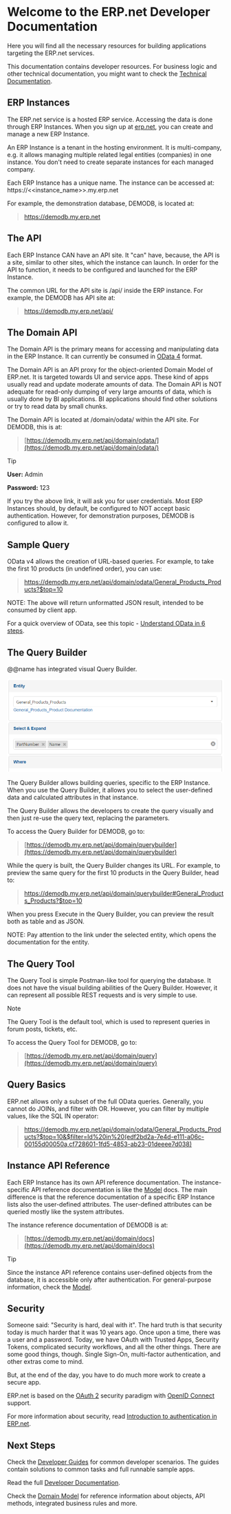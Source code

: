 # Welcome to the ERP.net Developer Documentation

Here you will find all the necessary resources for building applications targeting the ERP.net services.

This documentation contains developer resources. For business logic and other technical documentation, you might want to check the [Technical Documentation](https://docs.erp.net/tech).

## ERP Instances

The ERP.net service is a hosted ERP service.
Accessing the data is done through ERP Instances.
When you sign up at [erp.net](https://erp.net), you can create and manage a new ERP Instance.

An ERP Instance is a tenant in the hosting environment.
It is multi-company, e.g. it allows managing multiple related legal entities (companies) in one instance.
You don't need to create separate instances for each managed company.

Each ERP Instance has a unique name.
The instance can be accessed at:
https://<<instance_name>>.my.erp.net

For example, the demonstration database, DEMODB, is located at:

> <https://demodb.my.erp.net>

## The API

Each ERP Instance CAN have an API site.
It "can" have, because, the API is a site, similar to other sites, which the instance can launch.
In order for the API to function, it needs to be configured and launched for the ERP Instance.

The common URL for the API site is /api/ inside the ERP instance. For example, the DEMODB has API site at:

> <https://demodb.my.erp.net/api/>

## The Domain API

The Domain API is the primary means for accessing and manipulating data in the ERP Instance.
It can currently be consumed in [OData 4](https://www.odata.org/) format.

The Domain API is an API proxy for the object-oriented Domain Model of ERP.net.
It is targeted towards UI and service apps. These kind of apps usually read and update moderate amounts of data.
The Domain API is NOT adequate for read-only dumping of very large amounts of data, which is usually done by BI applications.
BI applications should find other solutions or try to read data by small chunks.

The Domain API is located at /domain/odata/ within the API site. For DEMODB, this is at:

> [https://demodb.my.erp.net/api/domain/odata/](https://demodb.my.erp.net/api/domain/odata/)

> [!TIP]
> **User:** Admin
>
> **Password:** 123

If you try the above link, it will ask you for user credentials.
Most ERP Instances should, by default, be configured to NOT accept basic authentication.
However, for demonstration purposes, DEMODB is configured to allow it.

## Sample Query

OData v4 allows the creation of URL-based queries.
For example, to take the first 10 products (in undefined order), you can use:

> [<https://demodb.my.erp.net/api/domain/odata/General_Products_Products?$top=10>](https://demodb.my.erp.net/api/domain/odata/General_Products_Products?$top=10)

NOTE: The above will return unformatted JSON result, intended to be consumed by client app.

For a quick overview of OData, see this topic - [Understand OData in 6 steps](https://www.odata.org/getting-started/understand-odata-in-6-steps/).

## The Query Builder

@@name has integrated visual Query Builder.

![Query Builder](query-builder.png)

The Query Builder allows building queries, specific to the ERP Instance.
When you use the Query Builder, it allows you to select the user-defined data and calculated attributes in that instance.

The Query Builder allows the developers to create the query visually and then just re-use the query text, replacing the parameters.

To access the Query Builder for DEMODB, go to:

> [https://demodb.my.erp.net/api/domain/querybuilder](https://demodb.my.erp.net/api/domain/querybuilder)

While the query is built, the Query Builder changes its URL.
For example, to preview the same query for the first 10 products in the Query Builder, head to:

> [<https://demodb.my.erp.net/api/domain/querybuilder#General_Products_Products?$top=10>](https://demodb.my.erp.net/api/domain/querybuilder#General_Products_Products?$top=10)

When you press Execute in the Query Builder, you can preview the result both as table and as JSON.

NOTE: Pay attention to the link under the selected entity, which opens the documentation for the entity.

## The Query Tool

The Query Tool is simple Postman-like tool for querying the database.
It does not have the visual building abilities of the Query Builder.
However, it can represent all possible REST requests and is very simple to use.

> [!NOTE]
> The Query Tool is the default tool, which is used to represent queries in forum posts, tickets, etc.

To access the Query Tool for DEMODB, go to:

> [https://demodb.my.erp.net/api/domain/query](https://demodb.my.erp.net/api/domain/query)

## Query Basics

ERP.net allows only a subset of the full OData queries.
Generally, you cannot do JOINs, and filter with OR.
However, you can filter by multiple values, like the SQL IN operator:

> <https://demodb.my.erp.net/api/domain/odata/General_Products_Products?$top=10&$filter=Id%20in%20(edf2bd2a-7e4d-e111-a06c-00155d00050a,cf728601-1fd5-4853-ab23-01deeee7d038)>

## Instance API Reference

Each ERP Instance has its own API reference documentation.
The instance-specific API reference documentation is like the [Model](https://docs.erp.net/model) docs.
The main difference is that the reference documentation of a specific ERP Instance lists also the user-defined attributes.
The user-defined attributes can be queried mostly like the system attributes.

The instance reference documentation of DEMODB is at:

> [https://demodb.my.erp.net/api/domain/docs](https://demodb.my.erp.net/api/domain/docs)

> [!TIP]
> Since the instance API reference contains user-defined objects from the database, it is accessible only after authentication.
> For general-purpose information, check the [Model](https://docs.erp.net/model).

## Security

Someone said: "Security is hard, deal with it".
The hard truth is that security today is much harder that it was 10 years ago.
Once upon a time, there was a user and a password.
Today, we have OAuth with Trusted Apps, Security Tokens, complicated security workflows, and all the other things.
There are some good things, though.
Single Sign-On, multi-factor authentication, and other extras come to mind.

But, at the end of the day, you have to do much more work to create a secure app.

ERP.net is based on the [OAuth 2](https://oauth.net/2/) security paradigm with [OpenID Connect](https://openid.net/connect/) support.

For more information about security, read [Introduction to authentication in ERP.net](topics/authentication/index.md).

## Next Steps

Check the [Developer Guides](guides/index.md) for common developer scenarios.
The guides contain solutions to common tasks and full runnable sample apps.

Read the full [Developer Documentation](topics/index.md).

Check the [Domain Model](https://docs.erp.net/model) for reference information about objects, API methods, integrated business rules and more.
